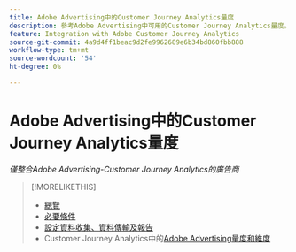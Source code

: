 ```yaml
---
title: Adobe Advertising中的Customer Journey Analytics量度
description: 參考Adobe Advertising中可用的Customer Journey Analytics量度。
feature: Integration with Adobe Customer Journey Analytics
source-git-commit: 4a9d4ff1beac9d2fe9962689e6b34bd860fbb888
workflow-type: tm+mt
source-wordcount: '54'
ht-degree: 0%

---
```


# Adobe Advertising中的Customer Journey Analytics量度

*僅整合Adobe Advertising-Customer Journey Analytics的廣告商*

<!-- Ask Praveen for list -->


>[!MORELIKETHIS]
>
>* [總覽](overview.md)
>* [必要條件](prerequisites.md)
>* [設定資料收集、資料傳輸及報告](set-up.md)
>* Customer Journey Analytics中的[Adobe Advertising量度和維度](advertising-data-in-cja.md)
